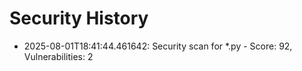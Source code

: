 # Security History

- 2025-08-01T18:41:44.461642: Security scan for *.py - Score: 92, Vulnerabilities: 2
